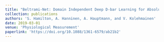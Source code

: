 ```yaml
---
title: "Beltrami-Net: Domain Independent Deep D-bar Learning for Absolute Imaging with Electrical Impedance Tomography (a-EIT)"
collection: publications
authors: 'S. Hamilton, A. Hanninen, A. Hauptmann, and V. Kolehmainen'
date: 2019-03-01
venue: 'Physiological Measurement'
paperlink: 'https://doi.org/10.1088/1361-6579/ab21b2'
--- 
```


